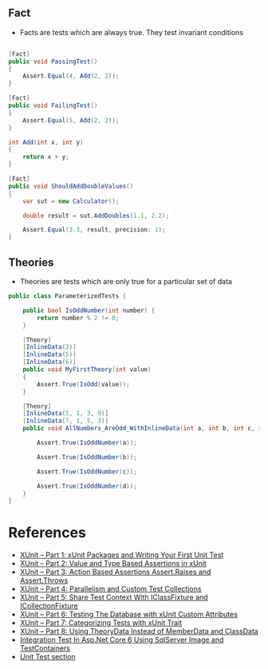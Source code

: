 ## Fact
- Facts are tests which are always true. They test invariant conditions


``` cs

[Fact]
public void PassingTest()
{
    Assert.Equal(4, Add(2, 2));
}

[Fact]
public void FailingTest()
{
    Assert.Equal(5, Add(2, 2));
}

int Add(int x, int y)
{
    return x + y;
}

[Fact] 
public void ShouldAddDoubleValues() 
{ 
    var sut = new Calculator(); 

    double result = sut.AddDoubles(1.1, 2.2); 

    Assert.Equal(3.3, result, precision: 1); 
}
```

## Theories
- Theories are tests which are only true for a particular set of data


``` cs
public class ParameterizedTests { 

    public bool IsOddNumber(int number) { 
        return number % 2 != 0; 
    } 

    [Theory]
    [InlineData(3)]
    [InlineData(5)]
    [InlineData(6)]
    public void MyFirstTheory(int value)
    {
        Assert.True(IsOdd(value));
    }

    [Theory] 
    [InlineData(5, 1, 3, 9)] 
    [InlineData(7, 1, 5, 3)] 
    public void AllNumbers_AreOdd_WithInlineData(int a, int b, int c, int d) { 

        Assert.True(IsOddNumber(a)); 

        Assert.True(IsOddNumber(b)); 

        Assert.True(IsOddNumber(c)); 

        Assert.True(IsOddNumber(d)); 
    }
}
```

# References

- [XUnit – Part 1: xUnit Packages and Writing Your First Unit Test](https://hamidmosalla.com/2020/01/05/xunit-part-1-xunit-packages-and-writing-your-first-unit-test/)  
- [XUnit – Part 2: Value and Type Based Assertions in xUnit](https://hamidmosalla.com/2020/01/12/xunit-part-2-value-and-type-based-assertions-in-xunit/)  
- [XUnit – Part 3: Action Based Assertions Assert.Raises and Assert.Throws](https://hamidmosalla.com/2020/01/20/xunit-part-3-action-based-assertions-assert-raises-and-assert-throws/)  
- [XUnit – Part 4: Parallelism and Custom Test Collections](https://hamidmosalla.com/2020/01/26/xunit-part-4-parallelism-and-custom-test-collections/)  
- [XUnit – Part 5: Share Test Context With IClassFixture and ICollectionFixture](https://hamidmosalla.com/2020/02/02/xunit-part-5-share-test-context-with-iclassfixture-and-icollectionfixture/)  
- [XUnit – Part 6: Testing The Database with xUnit Custom Attributes](https://hamidmosalla.com/2020/02/16/xunit-part-6-testing-the-database-with-xunit-custom-attributes/)  
- [XUnit – Part 7: Categorizing Tests with xUnit Trait](https://hamidmosalla.com/2020/03/01/xunit-part-7-categorizing-tests-with-xunit-trait/)  
- [XUnit – Part 8: Using TheoryData Instead of MemberData and ClassData](https://hamidmosalla.com/2020/04/05/xunit-part-8-using-theorydata-instead-of-memberdata-and-classdata/)  
- [Integration Test In Asp.Net Core 6 Using SqlServer Image and TestContainers](https://hamidmosalla.com/2022/09/10/integration-test-in-asp-net-core-6-using-sqlserver-image-and-testcontainers/)  
- [Unit Test section](https://hamidmosalla.com/category/unit-test/)